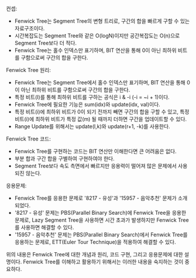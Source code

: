 컨셉: 
- Fenwick Tree는 Segment Tree의 변형 트리로, 구간의 합을 빠르게 구할 수 있는 자료구조이다. 
- 시간복잡도는 Segment Tree와 같은 O(logN)이지만 공간복잡도는 O(n)으로 Segment Tree보다 더 적다.
- Fenwick Tree는 홀수 인덱스만 표기하며, BIT 연산을 통해 0이 아닌 최하위 비트를 구함으로써 구간의 합을 구한다.

Fenwick Tree 원리:
- Fenwick Tree는 Segment Tree에서 홀수 인덱스만 표기하며, BIT 연산을 통해 0이 아닌 최하위 비트를 구함으로써 구간의 합을 구한다.
- 특정 비트(I)를 통해 최하위 비트를 구하는 공식은 i & -i (-i = ~i + 1)이다.
- Fenwick Tree에 필요한 기능은 sum(idx)와 update(idx, val)이다.
- 특정 비트(i)에 최하위 비트가 0이 되기 전까지 빼면 구간의 합을 구할 수 있고, 특정 비트(i)에 최하위 비트가 특정 값(m) 될 때까지 더하면 구간을 업데이트할 수 있다.
- Range Update를 위해서는 update(l,k)와 update(r+1, -k)를 사용한다.

Fenwick Tree 코드:
- Fenwick Tree를 구현하는 코드는 BIT 연산만 이해한다면 큰 어려움은 없다.
- 부분 합과 구간 합을 구별하여 구현하여야 한다.
- Segment Tree보다 속도 측면에서 빠르지만 응용력이 떨어져 많은 문제에서 사용되진 않는다.

응용문제:
- Fenwick Tree를 응용한 문제로 '8217 - 유성'과 '15957 - 음악추천' 문제가 소개되었다.
- '8217 - 유성' 문제는 PBS(Parallel Binary Search)에 Fenwick Tree을 응용한 문제로, Lazy Segment Tree을 사용하면 시간 초과가 발생하지만 Fenwick Tree를 사용하면 해결할 수 있다.
- '15957 - 음악추천' 문제는 PBS(Parallel Binary Search)에서 Fenwick Tree를 응용하는 문제로, ETT(Euler Tour Technique)을 적용하여 해결할 수 있다.

위의 내용은 Fenwick Tree에 대한 개념과 원리, 코드 구현, 그리고 응용문제에 대한 설명이다. Fenwick Tree를 이해하고 활용하기 위해서는 이러한 내용을 숙지하는 것이 중요하다.